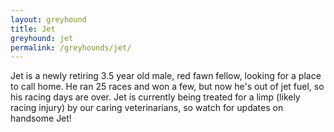 ```yaml
---
layout: greyhound
title: Jet
greyhound: jet
permalink: /greyhounds/jet/
---
```


Jet is a newly retiring 3.5 year old male, red fawn fellow, looking for a place to call home.  He ran 25 races and
won a few, but now he's out of jet fuel, so his racing days are over.  Jet is currently being treated for a limp (likely
racing injury) by our caring veterinarians, so watch for updates on handsome Jet!
